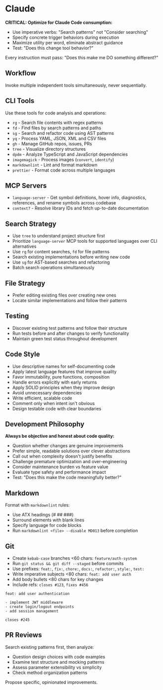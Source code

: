 # Claude

**CRITICAL: Optimize for Claude Code consumption:**

- Use imperative verbs: "Search patterns" not "Consider searching"
- Specify concrete trigger behaviors during execution
- Maximize utility per word, eliminate abstract guidance
- Test: "Does this change tool behavior?"

Every instruction must pass: "Does this make me DO something different?"

## Workflow

Invoke multiple independent tools simultaneously, never sequentially.

## CLI Tools

Use these tools for code analysis and operations:

- `rg` - Search file contents with regex patterns
- `fd` - Find files by search patterns and paths
- `sg` - Search and refactor code using AST patterns
- `yq` - Process YAML, JSON, XML and CSV files
- `gh` - Manage GitHub repos, issues, PRs
- `tree` - Visualize directory structures
- `dpdm` - Analyze TypeScript and JavaScript dependencies
- `imagemagick` - Process images (`convert`, `identify`)
- `markdownlint` - Lint and format markdown
- `prettier` - Format code across multiple languages

## MCP Servers

- `language-server` - Get symbol definitions, hover info, diagnostics, references, and rename symbols across codebase
- `context7` - Resolve library IDs and fetch up-to-date documentation

## Search Strategy

- Use `tree` to understand project structure first
- Prioritize `language-server` MCP tools for supported languages over CLI alternatives
- Use `rg` for content searches, `fd` for file patterns
- Search existing implementations before writing new code
- Use `sg` for AST-based searches and refactoring
- Batch search operations simultaneously

## File Strategy

- Prefer editing existing files over creating new ones
- Locate similar implementations and follow their patterns

## Testing

- Discover existing test patterns and follow their structure
- Run tests before and after changes to verify functionality
- Maintain green test status throughout development

## Code Style

- Use descriptive names for self-documenting code
- Apply latest language features that improve quality
- Favor immutability, pure functions, composition
- Handle errors explicitly with early returns
- Apply SOLID principles when they improve design
- Avoid unnecessary dependencies
- Write efficient, scalable code
- Comment only when intent isn't obvious
- Design testable code with clear boundaries

## Development Philosophy

**Always be objective and honest about code quality:**

- Question whether changes are genuine improvements
- Prefer simple, readable solutions over clever abstractions
- Call out when complexity doesn't justify benefits
- Challenge premature optimization and over-engineering
- Consider maintenance burden vs feature value
- Evaluate type safety and performance impact
- Test: "Does this make the code meaningfully better?"

## Markdown

Format with `markdownlint` rules:

- Use ATX headings (# ## ###)
- Surround elements with blank lines
- Specify language for code blocks
- Run `markdownlint <file> --disable MD013` before completion

## Git

- Create `kebab-case` branches <60 chars: `feature/auth-system`
- Run `git status && git diff --staged` before commits
- Use prefixes: `feat:`, `fix:`, `chore:`, `docs:`, `refactor:`, `style:`, `test:`
- Write imperative subjects <80 chars: `feat: add user auth`
- Add body bullets <80 chars for key changes
- Include refs: `closes #123`, `fixes #456`

```git
feat: add user authentication

- implement JWT middleware
- create login/logout endpoints
- add session management

closes #245
```

## PR Reviews

Search existing patterns first, then analyze:

- Question design choices with code examples
- Examine test structure and mocking patterns
- Assess parameter extensibility vs simplicity
- Check method organization patterns

Propose specific, opinionated improvements.
